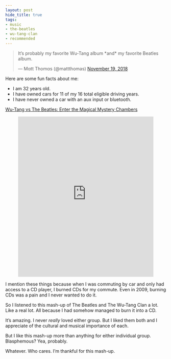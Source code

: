 ```yaml
---
layout: post
hide_title: true
tags:
- music
- the-beatles
- wu-tang-clan
- recommended
---
```

<blockquote class="twitter-tweet"><p lang="en" dir="ltr">It’s probably my favorite Wu-Tang album *and* my favorite Beatles album.</p>&mdash; Mαtt Thomαs (@mattthomas) <a href="https://twitter.com/mattthomas/status/1064649159368687617?ref_src=twsrc%5Etfw">November 19, 2018</a></blockquote> <script async src="https://platform.twitter.com/widgets.js" charset="utf-8"></script>

Here are some fun facts about me:
* I am 32 years old.
* I have owned cars for 11 of my 16 total eligible driving years.
* I have never owned a car with an aux input or bluetooth.

[Wu-Tang vs The Beatles: Enter the Magical Mystery Chambers](https://soundcloud.com/user4766069/sets/wu-tang-vs-the-beatles-enter-the-magical-mystery-chambers-the-mixtape)

<figure data-npf='{"type":"audio","provider":"soundcloud","url":"https://soundcloud.com/user4766069/sets/wu-tang-vs-the-beatles-enter-the-magical-mystery-chambers-the-mixtape","title":"WU-TANG VS. THE BEATLES: Enter the Magical Mystery Chambers The Mixtape","artist":"Sashasfierce.com","media":{"url":"https://api.soundcloud.com/tracks/1473215/stream?client_id=N2eHz8D7GtXSl6fTtcGHdSJiS74xqOUI"},"poster":[{"url":"https://66.media.tumblr.com/d892eb91e0b21f580bcc6a30b3c8580a/tumblr_pimhkhAcml1tw1dop_540.jpg","type":"image/jpeg","width":100,"height":100}],"attribution":{"type":"app","url":"https://soundcloud.com/user4766069/sets/wu-tang-vs-the-beatles-enter-the-magical-mystery-chambers-the-mixtape","app_name":"soundcloud","display_text":"Listen on"}}'><iframe src="https://w.soundcloud.com/player/?url=https%3A%2F%2Fsoundcloud.com%2Fuser4766069%2Fsets%2Fwu-tang-vs-the-beatles-enter-the-magical-mystery-chambers-the-mixtape&amp;visual=true&amp;liking=false&amp;sharing=false&amp;auto_play=false&amp;show_comments=false&amp;continuous_play=false&amp;origin=tumblr" frameborder="0" allowtransparency="true" class="soundcloud_audio_player" width="100%" height="500"></iframe></figure>

I mention these things because when I was commuting by car and only had access to a CD player, I burned CDs for my commute. Even in 2009, burning CDs was a pain and I never wanted to do it.

So I listened to this mash-up of The Beatles and The Wu-Tang Clan a lot. Like a real lot. All because I had somehow managed to burn it into a CD.

It’s amazing. I never _really_ loved either group. But I liked them both and I appreciate of the cultural and musical importance of each.

But I like this mash-up more than anything for either individual group. Blasphemous? Yea, probably.

Whatever. Who cares. I’m thankful for this mash-up.
